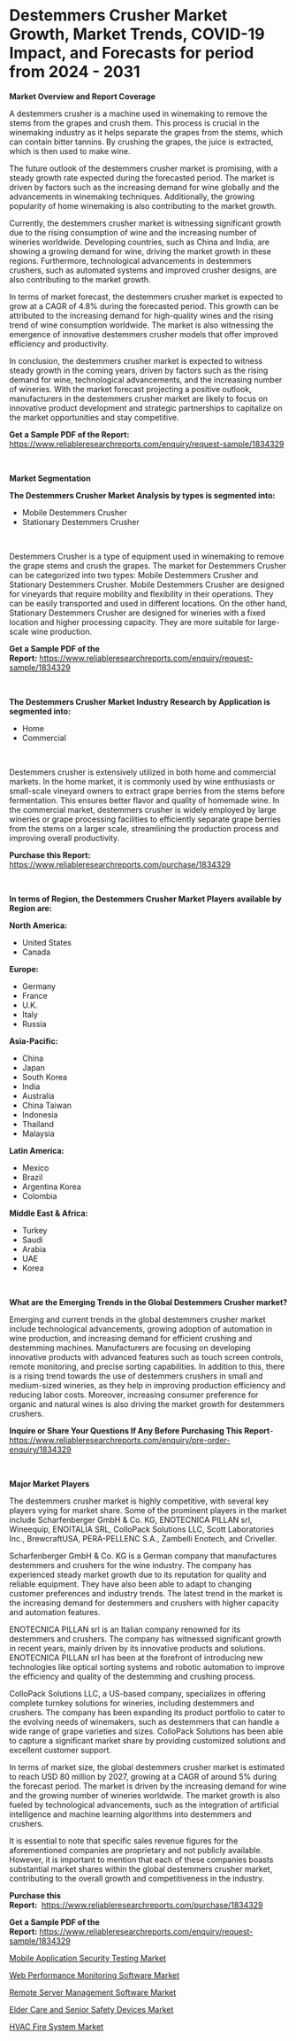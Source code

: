 <p><h1>Destemmers Crusher Market Growth, Market Trends, COVID-19 Impact, and Forecasts for period from 2024 - 2031</h1></p><p><strong>Market Overview and Report Coverage</strong></p>
<p><p>A destemmers crusher is a machine used in winemaking to remove the stems from the grapes and crush them. This process is crucial in the winemaking industry as it helps separate the grapes from the stems, which can contain bitter tannins. By crushing the grapes, the juice is extracted, which is then used to make wine.</p><p>The future outlook of the destemmers crusher market is promising, with a steady growth rate expected during the forecasted period. The market is driven by factors such as the increasing demand for wine globally and the advancements in winemaking techniques. Additionally, the growing popularity of home winemaking is also contributing to the market growth.</p><p>Currently, the destemmers crusher market is witnessing significant growth due to the rising consumption of wine and the increasing number of wineries worldwide. Developing countries, such as China and India, are showing a growing demand for wine, driving the market growth in these regions. Furthermore, technological advancements in destemmers crushers, such as automated systems and improved crusher designs, are also contributing to the market growth.</p><p>In terms of market forecast, the destemmers crusher market is expected to grow at a CAGR of 4.8% during the forecasted period. This growth can be attributed to the increasing demand for high-quality wines and the rising trend of wine consumption worldwide. The market is also witnessing the emergence of innovative destemmers crusher models that offer improved efficiency and productivity.</p><p>In conclusion, the destemmers crusher market is expected to witness steady growth in the coming years, driven by factors such as the rising demand for wine, technological advancements, and the increasing number of wineries. With the market forecast projecting a positive outlook, manufacturers in the destemmers crusher market are likely to focus on innovative product development and strategic partnerships to capitalize on the market opportunities and stay competitive.</p></p>
<p><strong>Get a Sample PDF of the Report:</strong> <a href="https://www.reliableresearchreports.com/enquiry/request-sample/1834329">https://www.reliableresearchreports.com/enquiry/request-sample/1834329</a></p>
<p>&nbsp;</p>
<p><strong>Market Segmentation</strong></p>
<p><strong>The Destemmers Crusher Market Analysis by types is segmented into:</strong></p>
<p><ul><li>Mobile Destemmers Crusher</li><li>Stationary Destemmers Crusher</li></ul></p>
<p>&nbsp;</p>
<p><p>Destemmers Crusher is a type of equipment used in winemaking to remove the grape stems and crush the grapes. The market for Destemmers Crusher can be categorized into two types: Mobile Destemmers Crusher and Stationary Destemmers Crusher. Mobile Destemmers Crusher are designed for vineyards that require mobility and flexibility in their operations. They can be easily transported and used in different locations. On the other hand, Stationary Destemmers Crusher are designed for wineries with a fixed location and higher processing capacity. They are more suitable for large-scale wine production.</p></p>
<p><strong>Get a Sample PDF of the Report:</strong>&nbsp;<a href="https://www.reliableresearchreports.com/enquiry/request-sample/1834329">https://www.reliableresearchreports.com/enquiry/request-sample/1834329</a></p>
<p>&nbsp;</p>
<p><strong>The Destemmers Crusher Market Industry Research by Application is segmented into:</strong></p>
<p><ul><li>Home</li><li>Commercial</li></ul></p>
<p>&nbsp;</p>
<p><p>Destemmers crusher is extensively utilized in both home and commercial markets. In the home market, it is commonly used by wine enthusiasts or small-scale vineyard owners to extract grape berries from the stems before fermentation. This ensures better flavor and quality of homemade wine. In the commercial market, destemmers crusher is widely employed by large wineries or grape processing facilities to efficiently separate grape berries from the stems on a larger scale, streamlining the production process and improving overall productivity.</p></p>
<p><strong>Purchase this Report:</strong>&nbsp; <a href="https://www.reliableresearchreports.com/purchase/1834329">https://www.reliableresearchreports.com/purchase/1834329</a></p>
<p>&nbsp;</p>
<p><strong>In terms of Region, the Destemmers Crusher Market Players available by Region are:</strong></p>
<p>
    <p> <strong> North America: </strong>
        <ul>
            <li>United States</li>
            <li>Canada</li>
        </ul>
        </p> 
    <p> <strong> Europe: </strong>
        <ul>
            <li>Germany</li>
            <li>France</li>
            <li>U.K.</li>
            <li>Italy</li>
            <li>Russia</li>
        </ul>
        </p> 
    <p> <strong> Asia-Pacific: </strong>
        <ul>
            <li>China</li>
            <li>Japan</li>
            <li>South Korea</li>
            <li>India</li>
            <li>Australia</li>
            <li>China Taiwan</li>
            <li>Indonesia</li>
            <li>Thailand</li>
            <li>Malaysia</li>
        </ul>
        </p> 
    <p> <strong> Latin America: </strong>
        <ul>
            <li>Mexico</li>
            <li>Brazil</li>
            <li>Argentina Korea</li>
            <li>Colombia</li>
        </ul>
        </p> 
    <p> <strong> Middle East & Africa: </strong>
        <ul>
            <li>Turkey</li>
            <li>Saudi</li>
            <li>Arabia</li>
            <li>UAE</li>
            <li>Korea</li>
        </ul>
    </p>
    </p>
<p>&nbsp;</p>
<p><strong>What are the Emerging Trends in the Global Destemmers Crusher market?</strong></p>
<p><p>Emerging and current trends in the global destemmers crusher market include technological advancements, growing adoption of automation in wine production, and increasing demand for efficient crushing and destemming machines. Manufacturers are focusing on developing innovative products with advanced features such as touch screen controls, remote monitoring, and precise sorting capabilities. In addition to this, there is a rising trend towards the use of destemmers crushers in small and medium-sized wineries, as they help in improving production efficiency and reducing labor costs. Moreover, increasing consumer preference for organic and natural wines is also driving the market growth for destemmers crushers.</p></p>
<p><strong>Inquire or Share Your Questions If Any Before Purchasing This Report</strong>- <a href="https://www.reliableresearchreports.com/enquiry/pre-order-enquiry/1834329">https://www.reliableresearchreports.com/enquiry/pre-order-enquiry/1834329</a></p>
<p>&nbsp;</p>
<p><strong>Major Market Players</strong></p>
<p><p>The destemmers crusher market is highly competitive, with several key players vying for market share. Some of the prominent players in the market include Scharfenberger GmbH & Co. KG, ENOTECNICA PILLAN srl, Wineequip, ENOITALIA SRL, ColloPack Solutions LLC, Scott Laboratories Inc., BrewcraftUSA, PERA-PELLENC S.A., Zambelli Enotech, and Criveller.</p><p>Scharfenberger GmbH & Co. KG is a German company that manufactures destemmers and crushers for the wine industry. The company has experienced steady market growth due to its reputation for quality and reliable equipment. They have also been able to adapt to changing customer preferences and industry trends. The latest trend in the market is the increasing demand for destemmers and crushers with higher capacity and automation features.</p><p>ENOTECNICA PILLAN srl is an Italian company renowned for its destemmers and crushers. The company has witnessed significant growth in recent years, mainly driven by its innovative products and solutions. ENOTECNICA PILLAN srl has been at the forefront of introducing new technologies like optical sorting systems and robotic automation to improve the efficiency and quality of the destemming and crushing process.</p><p>ColloPack Solutions LLC, a US-based company, specializes in offering complete turnkey solutions for wineries, including destemmers and crushers. The company has been expanding its product portfolio to cater to the evolving needs of winemakers, such as destemmers that can handle a wide range of grape varieties and sizes. ColloPack Solutions has been able to capture a significant market share by providing customized solutions and excellent customer support.</p><p>In terms of market size, the global destemmers crusher market is estimated to reach USD 80 million by 2027, growing at a CAGR of around 5% during the forecast period. The market is driven by the increasing demand for wine and the growing number of wineries worldwide. The market growth is also fueled by technological advancements, such as the integration of artificial intelligence and machine learning algorithms into destemmers and crushers.</p><p>It is essential to note that specific sales revenue figures for the aforementioned companies are proprietary and not publicly available. However, it is important to mention that each of these companies boasts substantial market shares within the global destemmers crusher market, contributing to the overall growth and competitiveness in the industry.</p></p>
<p><strong>Purchase this Report:</strong>&nbsp;&nbsp;<a href="https://www.reliableresearchreports.com/purchase/1834329">https://www.reliableresearchreports.com/purchase/1834329</a></p>
<p></p>
<p><strong>Get a Sample PDF of the Report:</strong>&nbsp;<a href="https://www.reliableresearchreports.com/enquiry/request-sample/1834329">https://www.reliableresearchreports.com/enquiry/request-sample/1834329</a></p>
<p><p><a href="https://medium.com/@catherinemartinez15/mobile-application-security-testing-market-size-market-outlook-and-market-forecast-2023-to-2030-93aa17dc403a">Mobile Application Security Testing Market</a></p><p><a href="https://medium.com/@catherinemartinez15/web-performance-monitoring-software-market-share-evolution-and-market-growth-trends-2023-2030-7bc6d8c4b191">Web Performance Monitoring Software Market</a></p><p><a href="https://medium.com/@catherinemartinez15/remote-server-management-software-market-exploring-market-share-market-trends-and-future-growth-bd8a9669f3a8">Remote Server Management Software Market</a></p><p><a href="https://github.com/aliciawhite5576/Market-Research-Report-List-2/blob/main/elder-care-and-senior-safety-devices-market.md">Elder Care and Senior Safety Devices Market</a></p><p><a href="https://github.com/marloy8/Market-Research-Report-List-2/blob/main/hvac-fire-system-market.md">HVAC Fire System Market</a></p></p>